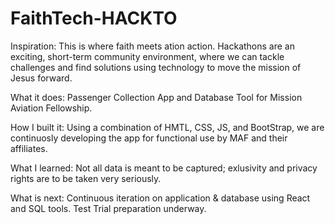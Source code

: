 # FaithTech-HACKTO

Inspiration:
This is where faith meets ation action. Hackathons are an exciting, short-term community environment, 
where we can tackle challenges and find solutions using technology to move the mission of Jesus forward. 

What it does:
Passenger Collection App and Database Tool for Mission Aviation Fellowship. 

How I built it:
Using a combination of HMTL, CSS, JS, and BootStrap, we are continuosly developing the app for functional use by MAF and their affiliates.

What I learned:
Not all data is meant to be captured; exlusivity and privacy rights are to be taken very seriously. 

What is next:
Continuous iteration on application & database using React and SQL tools. Test Trial preparation underway.
